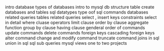 intro
database 
types of databases
intro to mysql
db structure
table
create databases and tables
sql datatypes
type oof sql commands
databases related queries
tables related queries
select , insert 
keys
constraints
select in detail 
where cluase
operators
limit clause
order by clause
aggregate function
group by clause
having clause
genderal order of commands
update commands
delete commands
foreign keys
cascading foreign keys
alter command
change and modify command
truncate command
joins in sql
union in sql
sql sub queries
mysql views
one to two projects
